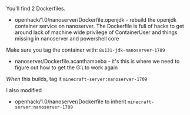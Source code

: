 You'll find 2 Dockerfiles.


* openhack/1.0/nanoserver/Dockerfile.openjdk - rebuild the openjdk container service on nanoserver. The Dockerfile is full of hacks to get around lack of machine wide privilege of ContainerUser and things missing in nanoserver and powershell core

Make sure you tag the container with: `8u131-jdk-nanoserver-1709`

* nanoserver/Dockerfile.acanthamoeba - it's this is where we need to figure out how to get the G:\ to work again

_When_ this builds, tag it `minecraft-server:nanoserver-1709` 

I also modified 

* openhack/1.0/nanoserver/Dockerfile to inherit `minecraft-server:nanoserver-1709`